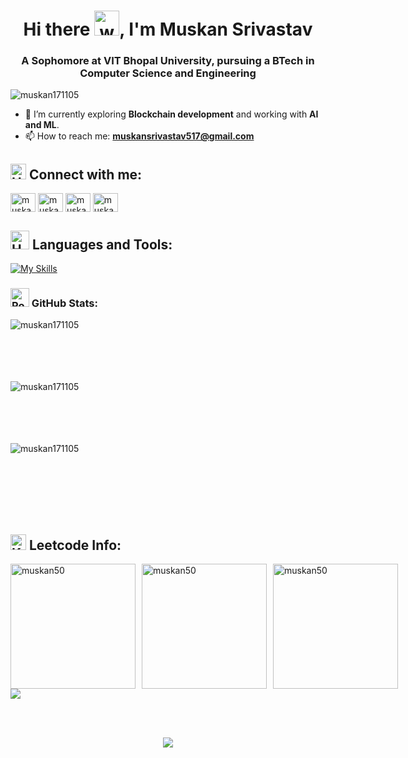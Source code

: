 <h1 align="center">Hi there <img src="https://user-images.githubusercontent.com/72663882/171687151-bb31c996-c9d2-49c8-b593-734946893b23.gif" alt="waving hand gif" aria-hidden="true" width="40" />, I'm Muskan Srivastav</h1>

<h3 align="center">A Sophomore at VIT Bhopal University, pursuing a BTech in Computer Science and Engineering</h3>

<p align="left"> <img src="https://komarev.com/ghpvc/?username=muskan171105&label=Profile%20views&color=blueviolet&style=plastic" alt="muskan171105" /> </p>

- 🌱 I’m currently exploring **Blockchain development** and working with **AI and ML**.
- 📫 How to reach me: **muskansrivastav517@gmail.com**

## <img src="https://raw.githubusercontent.com/Tarikul-Islam-Anik/Animated-Fluent-Emojis/master/Emojis/Hand%20gestures/Handshake.png" alt="Handshake" width="25" height="25" /> **Connect with me:**  

<p align="left">
<a href="mailto:muskansrivastav517@gmail.com"  target="_blank"><img align="center" src="https://skillicons.dev/icons?i=gmail" alt="muskan171105" height="30" width="40" /></a>
<a href="https://www.linkedin.com/in/muskan-srivastav-054b2027a/" target="_blank"><img align="center" src="https://skillicons.dev/icons?i=linkedin" alt="muskan171105" height="30" width="40" /></a>
<a href="https://leetcode.com/u/xux7S3cn9N/"  target="_blank"><img align="center" src="https://raw.githubusercontent.com/rahuldkjain/github-profile-readme-generator/master/src/images/icons/Social/leet-code.svg" alt="muskan171105" height="30" width="40" /></a>
<a href="https://codeforces.com/profile/muskan_571"  target="_blank"><img align="center" src="https://skillicons.dev/icons?i=codeforces" alt="muskan171105" height="30" width="40" /></a>
</p>

## <img src="https://media2.giphy.com/media/QssGEmpkyEOhBCb7e1/giphy.gif?cid=ecf05e47a0n3gi1bfqntqmob8g9aid1oyj2wr3ds3mg700bl&rid=giphy.gif" alt="Hammer and Wrench" width="30" height="30" /> **Languages and Tools:**  
[![My Skills](https://skillicons.dev/icons?i=python,cpp,solidity,ethereum,hive,truffle,numpy,pandas,tensorflow,opencv,react,html,css,nodejs,flask,mysql,postgres,mongodb,git,github,vscode,cmake,api,metamask,ganache,ipfs&perline=10)](#)

<h3 align="left"><img src="https://raw.githubusercontent.com/Tarikul-Islam-Anik/Animated-Fluent-Emojis/master/Emojis/Travel%20and%20places/Rocket.png" alt="Rocket" width="30" height="30" /> GitHub Stats:</h3>

<p><img align="left" src="https://github-readme-stats.vercel.app/api/top-langs?username=muskan171105&show_icons=true&theme=highcontrast&title_color=ffffff&text_color=ffffff&cache_seconds=100&locale=en&layout=compact" alt="muskan171105" /></p>
<br><br><br><br><br>

<p><img align="left" src="https://github-readme-streak-stats.herokuapp.com/?user=muskan171105&theme=highcontrast" alt="muskan171105" /></p>

<br><br><br><br><br>

<p>&nbsp;<img align="left" src="https://github-readme-stats.vercel.app/api?username=muskan171105&show_icons=true&theme=highcontrast&title_color=ffffff&text_color=ffffff&cache_seconds=100&locale=en" alt="muskan171105" /></p>

<br><br><br><br><br>

## <img src="https://raw.githubusercontent.com/Tarikul-Islam-Anik/Animated-Fluent-Emojis/master/Emojis/Objects/Keyboard.png" alt="Keyboard" width="25" height="25" /> **Leetcode Info:**  

<div style="display: flex; gap: 10px;">
  <a href="https://leetcode.com/u/xux7S3cn9N/" target="_blank">
    <img src="https://assets.leetcode.com/static_assets/marketing/2024-50.gif" alt="muskan50" height="200" width="200" />
  </a>
  <a href="https://leetcode.com/u/xux7S3cn9N/" target="_blank">
    <img src="https://assets.leetcode.com/static_assets/public/images/badges/2024/gif/2024-09.gif" alt="muskan50" height="200" width="200" />
  </a>
  
  <a href="https://leetcode.com/u/xux7S3cn9N/" target="_blank">
    <img src="https://assets.leetcode.com/static_assets/marketing/2024-100-new.gif" alt="muskan50" height="200" width="200" />
  </a>
</div>

<img  align=top flex-grow=1 src="https://leetcard.jacoblin.cool/xux7S3cn9N?theme=dark&font=Nunito&ext=heatmap" />  

<br><br>

<p align="center">
     <img src="https://capsule-render.vercel.app/api?type=waving&color=gradient&height=100&width=1000&section=footer"/>
</p>

